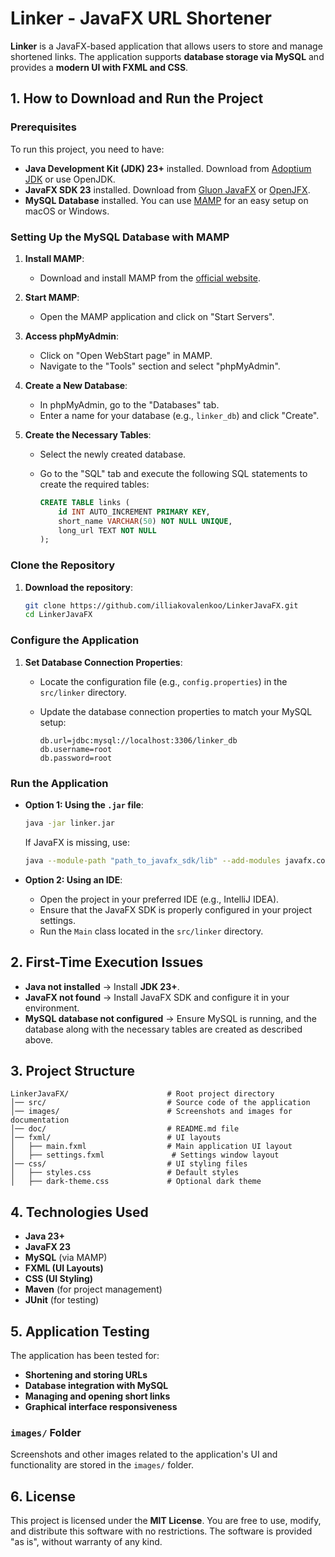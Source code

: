 # Linker - JavaFX URL Shortener

**Linker** is a JavaFX-based application that allows users to store and manage shortened links. The application supports **database storage via MySQL** and provides a **modern UI with FXML and CSS**.

## 1. How to Download and Run the Project

### **Prerequisites**

To run this project, you need to have:

- **Java Development Kit (JDK) 23+** installed. Download from [Adoptium JDK](https://adoptium.net/) or use OpenJDK.
- **JavaFX SDK 23** installed. Download from [Gluon JavaFX](https://gluonhq.com/products/javafx/) or [OpenJFX](https://openjfx.io/).
- **MySQL Database** installed. You can use [MAMP](https://www.mamp.info/en/) for an easy setup on macOS or Windows.

### **Setting Up the MySQL Database with MAMP**

1. **Install MAMP**:

   - Download and install MAMP from the [official website](https://www.mamp.info/en/).

2. **Start MAMP**:

   - Open the MAMP application and click on "Start Servers".

3. **Access phpMyAdmin**:

   - Click on "Open WebStart page" in MAMP.
   - Navigate to the "Tools" section and select "phpMyAdmin".

4. **Create a New Database**:

   - In phpMyAdmin, go to the "Databases" tab.
   - Enter a name for your database (e.g., `linker_db`) and click "Create".

5. **Create the Necessary Tables**:

   - Select the newly created database.
   - Go to the "SQL" tab and execute the following SQL statements to create the required tables:

     ```sql
     CREATE TABLE links (
         id INT AUTO_INCREMENT PRIMARY KEY,
         short_name VARCHAR(50) NOT NULL UNIQUE,
         long_url TEXT NOT NULL
     );
     ```

### **Clone the Repository**

1. **Download the repository**:

   ```sh
   git clone https://github.com/illiakovalenkoo/LinkerJavaFX.git
   cd LinkerJavaFX
   ```

### **Configure the Application**

1. **Set Database Connection Properties**:

   - Locate the configuration file (e.g., `config.properties`) in the `src/linker` directory.
   - Update the database connection properties to match your MySQL setup:

     ```properties
     db.url=jdbc:mysql://localhost:3306/linker_db
     db.username=root
     db.password=root
     ```

### **Run the Application**

- **Option 1: Using the `.jar` file**:

  ```sh
  java -jar linker.jar
  ```

  If JavaFX is missing, use:

  ```sh
  java --module-path "path_to_javafx_sdk/lib" --add-modules javafx.controls,javafx.fxml -jar "path_to_project/linker.jar"
  ```

- **Option 2: Using an IDE**:

  - Open the project in your preferred IDE (e.g., IntelliJ IDEA).
  - Ensure that the JavaFX SDK is properly configured in your project settings.
  - Run the `Main` class located in the `src/linker` directory.

## 2. First-Time Execution Issues

- **Java not installed** → Install **JDK 23+**.
- **JavaFX not found** → Install JavaFX SDK and configure it in your environment.
- **MySQL database not configured** → Ensure MySQL is running, and the database along with the necessary tables are created as described above.

## 3. Project Structure

```
LinkerJavaFX/                      # Root project directory
│── src/                           # Source code of the application
│── images/                        # Screenshots and images for documentation
│── doc/                           # README.md file
│── fxml/                          # UI layouts
│   ├── main.fxml                  # Main application UI layout
│   ├── settings.fxml               # Settings window layout
│── css/                           # UI styling files
│   ├── styles.css                 # Default styles
│   ├── dark-theme.css             # Optional dark theme
```

## 4. Technologies Used

- **Java 23+**
- **JavaFX 23**
- **MySQL** (via MAMP)
- **FXML (UI Layouts)**
- **CSS (UI Styling)**
- **Maven** (for project management)
- **JUnit** (for testing)

## 5. Application Testing

The application has been tested for:

- **Shortening and storing URLs**
- **Database integration with MySQL**
- **Managing and opening short links**
- **Graphical interface responsiveness**

### `images/` Folder

Screenshots and other images related to the application's UI and functionality are stored in the `images/` folder.

## 6. License

This project is licensed under the **MIT License**. You are free to use, modify, and distribute this software with no restrictions. The software is provided "as is", without warranty of any kind.



